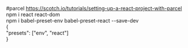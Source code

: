 #parcel
https://scotch.io/tutorials/setting-up-a-react-project-with-parcel  
npm i react react-dom  
npm i babel-preset-env babel-preset-react --save-dev  
{  
  "presets": ["env", "react"]  
}  
